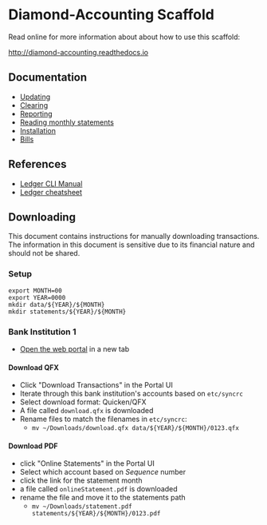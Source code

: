 # Diamond-Accounting Scaffold

Read online for more information about about how to use this scaffold:

http://diamond-accounting.readthedocs.io

## Documentation

- [Updating](http://diamond-accounting.readthedocs.io/en/latest/process/updating-accounts.html)
- [Clearing](http://diamond-accounting.readthedocs.io/en/latest/process/clearing.html)
- [Reporting](http://diamond-accounting.readthedocs.io/en/latest/process/reporting.html)
- [Reading monthly statements](http://diamond-accounting.readthedocs.io/en/latest/process/reading.html)
- [Installation](http://diamond-accounting.readthedocs.io/en/latest/installation.html)
- [Bills](http://diamond-accounting.readthedocs.io/en/latest/process/bills.html)

## References

- [Ledger CLI Manual](http://ledger-cli.org/3.0/doc/ledger3.html)
- [Ledger cheatsheet](https://devhints.io/ledger)

## Downloading

This document contains instructions for manually downloading transactions.
The information in this document is sensitive due to its financial nature and should not be shared.

### Setup

    export MONTH=00
    export YEAR=0000
    mkdir data/${YEAR}/${MONTH}
    mkdir statements/${YEAR}/${MONTH}

### Bank Institution 1

- [Open the web portal](https://www.example.com/portal.html) in a new tab

#### Download QFX

- Click "Download Transactions" in the Portal UI
- Iterate through this bank institution's accounts based on `etc/syncrc`
- Select download format: Quicken/QFX
- A file called `download.qfx` is downloaded
- Rename files to match the filenames in `etc/syncrc`:
    - `mv ~/Downloads/download.qfx data/${YEAR}/${MONTH}/0123.qfx`

#### Download PDF

- click "Online Statements" in the Portal UI
- Select which account based on *Sequence* number
- click the link for the statement month
- a file called `onlineStatement.pdf` is downloaded
- rename the file and move it to the statements path
    + `mv ~/Downloads/statement.pdf statements/${YEAR}/${MONTH}/0123.pdf`
